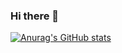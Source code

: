### Hi there 👋



[![Anurag's GitHub stats](https://github-readme-stats.vercel.app/api?username=JunHoPark93)](https://github.com/anuraghazra/github-readme-stats)
